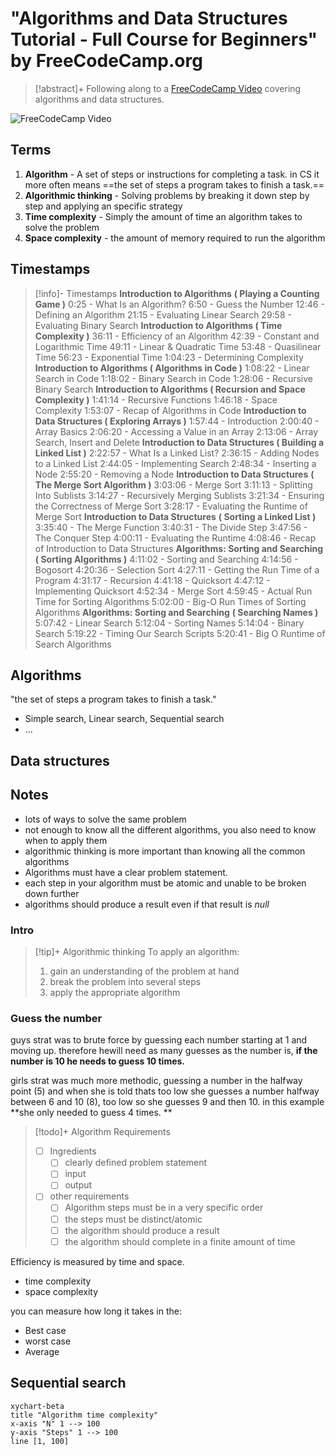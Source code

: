 # "Algorithms and Data Structures Tutorial - Full Course for Beginners" by FreeCodeCamp.org

>[!abstract]+
>Following along to a [FreeCodeCamp Video](https://youtu.be/8hly31xKli0?si=ylhdKgudyq-YgUM-) covering algorithms and data structures.

![FreeCodeCamp Video](https://youtu.be/8hly31xKli0?si=ylhdKgudyq-YgUM-)

## Terms
1. **Algorithm** - A set of steps or instructions for completing a task. in CS it more often means ==the set of steps a program takes to finish a task.== 
2. **Algorithmic thinking** - Solving problems by breaking it down step by step and applying an specific strategy
3. **Time complexity** - Simply the amount of time an algorithm takes to solve the problem
4. **Space complexity** - the amount of memory required to run the algorithm

## Timestamps
>[!info]- Timestamps
>**Introduction to Algorithms**
**( Playing a Counting Game )**
0:25 - What Is an Algorithm?
6:50 - Guess the Number
12:46 - Defining an Algorithm
21:15 - Evaluating Linear Search
29:58 - Evaluating Binary Search
**Introduction to Algorithms
( Time Complexity )**
36:11 - Efficiency of an Algorithm
42:39 - Constant and Logarithmic Time
49:11 - Linear & Quadratic Time
53:48 - Quasilinear Time
56:23 - Exponential Time
1:04:23 - Determining Complexity
**Introduction to Algorithms
( Algorithms in Code )**
1:08:22 - Linear Search in Code
1:18:02 - Binary Search in Code
1:28:06 - Recursive Binary Search
**Introduction to Algorithms
( Recursion and Space Complexity )**
1:41:14 - Recursive Functions
1:46:18 - Space Complexity
1:53:07 - Recap of Algorithms in Code
**Introduction to Data Structures
( Exploring Arrays )**
1:57:44 - Introduction
2:00:40 - Array Basics
2:06:20 - Accessing a Value in an Array
2:13:06 - Array Search, Insert and Delete
**Introduction to Data Structures
( Building a Linked List )**
2:22:57 - What Is a Linked List?
2:36:15 - Adding Nodes to a Linked List
2:44:05 - Implementing Search
2:48:34 - Inserting a Node
2:55:20 - Removing a Node
**Introduction to Data Structures**
**( The Merge Sort Algorithm )**
3:03:06 - Merge Sort
3:11:13 - Splitting Into Sublists
3:14:27 - Recursively Merging Sublists
3:21:34 - Ensuring the Correctness of Merge Sort
3:28:17 - Evaluating the Runtime of Merge Sort
**Introduction to Data Structures**
**( Sorting a Linked List )**
3:35:40 - The Merge Function
3:40:31 - The Divide Step
3:47:56 - The Conquer Step
4:00:11 - Evaluating the Runtime
4:08:46 - Recap of Introduction to Data Structures
**Algorithms: Sorting and Searching**
**( Sorting Algorithms )**
4:11:02 - Sorting and Searching
4:14:56 - Bogosort
4:20:36 - Selection Sort
4:27:11 - Getting the Run Time of a Program
4:31:17 - Recursion
4:41:18 - Quicksort
4:47:12 - Implementing Quicksort
4:52:34 - Merge Sort
4:59:45 - Actual Run Time for Sorting Algorithms
5:02:00 - Big-O Run Times of Sorting Algorithms
**Algorithms: Sorting and Searching**
**( Searching Names )**
5:07:42 - Linear Search
5:12:04 - Sorting Names
5:14:04 - Binary Search
5:19:22 - Timing Our Search Scripts
5:20:41 - Big O Runtime of Search Algorithms

## Algorithms
 "the set of steps a program takes to finish a task."

- Simple search, Linear search, Sequential search
- ...
## Data structures


## Notes
- lots of ways to solve the same problem
- not enough to know all the different algorithms, you also need to know when to apply them
- algorithmic thinking is more important than knowing all the common algorithms
- Algorithms must have a clear problem statement.
- each step in your algorithm must be atomic and unable to be broken down further
- algorithms should produce a result even if that result is *null*

### Intro
>[!tip]+ Algorithmic thinking
>To apply an algorithm:
>1. gain an understanding of the problem at hand
>2. break the problem into several steps
>3. apply the appropriate algorithm

### Guess the number
guys strat was to brute force by guessing each number starting at 1 and moving up.
therefore hewill need as many guesses as the number is, **if the number is 10 he needs to guess 10 times.**

girls strat was much more methodic, guessing a number in the halfway point (5) and when she is told thats too low she guesses a number halfway between 6 and 10 (8), too low so she guesses 9 and then 10. in this example **she only needed to guess 4 times. **

>[!todo]+ Algorithm Requirements
>- [ ] Ingredients
>	- [ ] clearly defined problem statement
>	- [ ] input
>	- [ ] output
>- [ ] other requirements
>	- [ ] Algorithm steps must be in a very specific order
>	- [ ] the steps must be distinct/atomic
>	- [ ] the algorithm should produce a result
>	- [ ] the algorithm should complete in a finite amount of time

 
Efficiency is measured by time and space.
- time complexity
- space complexity

you can measure how long it takes in the:
- Best case
- worst case
- Average


## Sequential search

```mermaid
xychart-beta
title "Algorithm time complexity"
x-axis "N" 1 --> 100
y-axis "Steps" 1 --> 100
line [1, 100]
```
